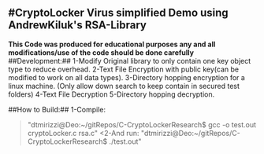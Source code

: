 #CryptoLocker Virus simplified Demo using AndrewKiluk's RSA-Library
----------------------
**This Code was produced for educational purposes any and all modifications/use of the code should be done carefully**
##Development:##
1-Modify Original library to only contain one key object type to reduce overhead. 
2-Text File Encryption with public key(can be modified to work on all data types).
3-Directory hopping encryption for a linux machine. (Only allow down search to keep contain in secured test folders)
4-Text File Decryption
5-Directory hopping decryption.

##How to Build:##
1-Compile:
>"dtmirizzi@Deo:~/gitRepos/C-CryptoLockerResearch$ gcc -o test.out cryptoLocker.c rsa.c"
<2-And run: 
>"dtmirizzi@Deo:~/gitRepos/C-CryptoLockerResearch$ ./test.out"
